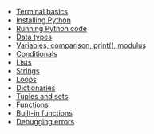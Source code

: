 <!-- docs/_sidebar.md -->

<!-- * [Home](/)
* [](guide.md)
 -->

  - [Terminal basics](002_terminal_basics.md)
  - [Installing Python](001_installing_python.md)
  - [Running Python code](005_running_code.md)
  - [Data types](010_datatypes.md)
  - [Variables, comparison, print(), modulus](015_variables.md)
  - [Conditionals](030_conditionals.md)
  - [Lists](020_lists.md)
  - [Strings](025_strings.md)
  - [Loops](035_loops.md)
  - [Dictionaries](040_dict.md) 
  - [Tuples and sets](050_tuples_sets.md) 
  - [Functions](060_functions.md) 
  - [Built-in functions](070_built_in_functions.md) 
  - [Debugging errors](080_debugging.md) 

<!-- 

- Materials and resources
  - [Reading list](py_cur/materials_resources/reading_list.md)
  - [students_manual](py_cur/materials_resources/students_manual.md)
  - [BCS_job_search_workflow](py_cur/materials_resources/BCS_job_search_workflow.md)
  - [Tech interview examples](py_cur/materials_resources/tech_interview_examples/sample_questions.md)
  - [example_README](py_cur/materials_resources/_example_README.md)
  - [example_CV_00.pdf](https://barcelonacodeschool.com/files/pics/cur_files/example_CV_00.pdf)
  - [example_CV_01.pdf](https://barcelonacodeschool.com/files/pics/cur_files/example_CV_01.pdf) 

- [Daily Workflow](py_cur/JS-Full-Stack-Bootcamp-Daily-Workflow) -->